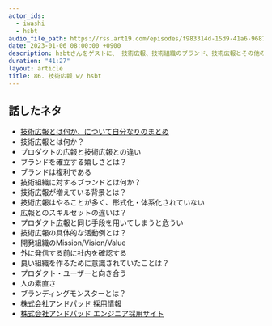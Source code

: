 ```yaml
---
actor_ids:
  - iwashi
  - hsbt
audio_file_path: https://rss.art19.com/episodes/f983314d-15d9-41a6-9687-4c05d9aa854b.mp3
date: 2023-01-06 08:00:00 +0900
description: hsbtさんをゲストに、 技術広報、技術組織のブランド、技術広報とその他の広報との違い、良い組織を作るために意識することなどについて語っていただいたエピソードです。
duration: "41:27"
layout: article
title: 86. 技術広報 w/ hsbt
---
```


## 話したネタ

- [技術広報とは何か、について自分なりのまとめ](https://www.hsbt.org/diary/20221207.html)
- 技術広報とは何か？
- プロダクトの広報と技術広報との違い
- ブランドを確立する嬉しさとは？
- ブランドは複利である
- 技術組織に対するブランドとは何か？
- 技術広報が増えている背景とは？
- 技術広報はやることが多く、形式化・体系化されていない
- 広報とのスキルセットの違いは？
- プロダクト広報と同じ手段を用いてしまうと危うい
- 技術広報の具体的な活動例とは？
- 開発組織のMission/Vision/Value
- 外に発信する前に社内を確認する
- 良い組織を作るために意識されていたことは？
- プロダクト・ユーザーと向き合う
- 人の素直さ
- ブランディングモンスターとは？
- [株式会社アンドパッド 採用情報](https://andpad.co.jp/recruit/)
- [株式会社アンドパッド エンジニア採用サイト](https://engineer.andpad.co.jp/)
